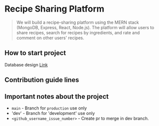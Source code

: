 # Recipe Sharing Platform
>  We will build a recipe-sharing platform using the MERN stack (MongoDB, Express, React, Node.js). The platform will allow users to share recipes, search for recipes by ingredients, and rate and comment on other users' recipes.

## How to start project

Database design [Link](https://www.plantuml.com/plantuml/png/hP7HJy8m4CRVzrUSyuKPGNqbom9YI8n63SApAUk9DMktj5V16FztIvkHq83pmRwi-Uxhx-wxZGmnJLPMoGd7Lw4GvcnPOKynYHcK5JC6jdV8S-ZDpq-dqx4x6HJ5xi7JNM-JGMwBJNvXYoG9W8L1dS5N0kuunulW6GpXSVcE9TroBrjdyUmXF9CMQkLLb4nK-rBZfbZNck-hfKP6oCVav1jtIxxRtZCiHOCTtKbG5RLsNurSe2BZ2lV2K1wgXIyRmiP4BoHRHP16OyCq8r6hkV3X7gnSelP5fplV8MrIMqLxXJRWzMSq-c_9FUiFUuyrxLSMgV6u7SqdjPIewD-wbu7N_TSNMsHwbKA_3-dbO72Mmgmb1h-1ug2hpRSI7ySyazqKQoq2AS2FiLmO3BZO60FVsDOqGiMjh7u0)

## Contribution guide lines


## Important notes about the project

- `main` - Branch for `production` use only
- 'dev'  - Branch for 'development' use only
- `<github_username_issue_number>` - Create pr to merge in dev branch.

